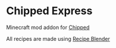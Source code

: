 # Chipped Express
 Minecraft mod addon for [Chipped](https://legacy.curseforge.com/minecraft/mc-mods/chipped)

 All recipes are made using [Recipe Blender](https://github.com/DevDyna/RecipeBlender)
 
